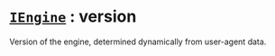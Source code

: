 # [`IEngine`](/api/main/get-engine.md) : version

Version of the engine, determined dynamically from user-agent data. 